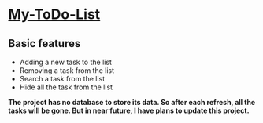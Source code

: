 # [My-ToDo-List](https://alasadnurriad.github.io/My-ToDo-List/)

## Basic features
- Adding a new task to the list 
- Removing a task from the list
- Search a task from the list 
- Hide all the task from the list 

**The project has no database to store its data. So after each refresh, all the tasks will be gone. But in near future, I have plans to update this project.**
